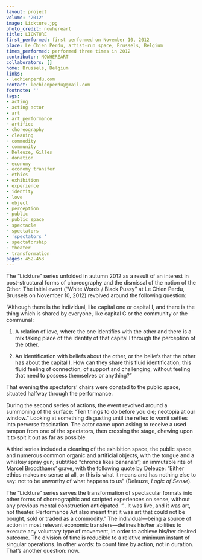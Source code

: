 ```yaml
---
layout: project
volume: '2012'
image: Lickture.jpg
photo_credit: nowhereart
title: LICKTURE
first_performed: first performed on November 10, 2012
place: Le Chien Perdu, artist-run space, Brussels, Belgium
times_performed: performed three times in 2012
contributor: NOWHEREART
collaborators: []
home: Brussels, Belgium
links:
- lechienperdu.com
contact: lechienperdu@gmail.com
footnote: ''
tags:
- acting
- acting actor
- art
- art performance
- artifice
- choreography
- cleaning
- commodity
- community
- Deleuze, Gilles
- donation
- economy
- economy transfer
- ethics
- exhibition
- experience
- identity
- love
- object
- perception
- public
- public space
- spectacle
- spectators
- 'spectators '
- spectatorship
- theater
- transformation
pages: 452-453
---
```


The “Lickture” series unfolded in autumn 2012 as a result of an interest in post-structural forms of choreography and the dismissal of the notion of the Other. The initial event (“White Words / Black Pussy” at Le Chien Perdu, Brussels on November 10, 2012) revolved around the following question:

“Although there is the individual, like capital one or capital I, and there is the thing which is shared by everyone, like capital C or the community or the communal:

1) A relation of love, where the one identifies with the other and there is a mix taking place of the identity of that capital I through the perception of the other.

2) An identification with beliefs about the other, or the beliefs that the other has about the capital I. How can they share this fluid identification, this fluid feeling of connection, of support and challenging, without feeling that need to possess themselves or anything?”

That evening the spectators’ chairs were donated to the public space, situated halfway through the performance.

During the second series of actions, the event revolved around a summoning of the surface: “Ten things to do before you die; neotopia at our window.” Looking at something disgusting until the reflex to vomit settles into perverse fascination. The actor came upon asking to receive a used tampon from one of the spectators, then crossing the stage, chewing upon it to spit it out as far as possible.

A third series included a cleaning of the exhibition space, the public space, and numerous common organic and artificial objects, with the tongue and a whiskey spray gun; subtitled “chronos likes banana’s”; an immutable rite of Marcel Broodthaers’ grave, with the following quote by Deleuze: “Either ethics makes no sense at all, or this is what it means and has nothing else to say: not to be unworthy of what happens to us” (Deleuze, _Logic of Sense_).

The “Lickture” series serves the transformation of spectacular formats into other forms of choreographic and scripted experiences on sense, without any previous mental construction anticipated. “…it was live, and it was art, not theater. Performance Art also meant that it was art that could not be bought, sold or traded as a commodity.” The individual—being a source of action in most relevant economic transfers—defines his/her abilities to execute any voluntary type of movement, in order to achieve his/her desired outcome. The division of time is reducible to a relative minimum instant of singular operations. In other words: to count time by action, not in duration. That’s another question: now.
